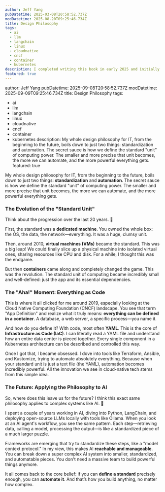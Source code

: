```yaml
---
author: Jeff Yang
pubDatetime: 2025-03-08T20:58:52.737Z
modDatetime: 2025-08-20T09:25:46.734Z
title: Design Philosophy
tags:
  - ai
  - llm
  - langchain
  - linux
  - cloudnative
  - cncf
  - container
  - kubernetes
description: I completed writing this book in early 2025 and initially published it on GitHub. Now, I am sharing it here with the open-source community. This book documents my hands-on experience over the past two years with AI and large language model (LLM) projects, providing detailed guidance on installation, setup, and configuration.
featured: true
---
```



author: Jeff Yang
pubDatetime: 2025-09-08T20:58:52.737Z
modDatetime: 2025-09-09T09:25:46.734Z
title: Design Philosophy
tags:
  - ai
  - llm
  - langchain
  - linux
  - cloudnative
  - cncf
  - container
  - kubernetes
description: My whole design philosophy for IT, from the beginning to the future, boils down to just two things: standardization and automation. The secret sauce is how we define the standard "unit" of computing power. The smaller and more precise that unit becomes, the more we can automate, and the more powerful everything gets.
featured: true



My whole design philosophy for IT, from the beginning to the future, boils down to just two things: **standardization** and **automation**. The secret sauce is how we define the standard "unit" of computing power. The smaller and more precise that unit becomes, the more we can automate, and the more powerful everything gets.

### The Evolution of the "Standard Unit"

Think about the progression over the last 20 years. 📜

First, the standard was a **dedicated machine**. You owned the whole box: the OS, the data, the network—everything. It was a huge, clumsy unit.

Then, around 2010, **virtual machines (VMs)** became the standard. This was a big leap! We could finally slice up a physical machine into isolated virtual ones, sharing resources like CPU and disk. For a while, I thought this was the endgame.

But then **containers** came along and completely changed the game. This was the revolution. The standard unit of computing became incredibly small and well-defined: just the app and its essential dependencies.

### The "Aha!" Moment: Everything as Code

This is where it all clicked for me around 2019, especially looking at the Cloud Native Computing Foundation (CNCF) landscape. You see that term "App Definition" and realize what it truly means: **everything can be defined in a container**. A database, a web server, a specific process—you name it.

And how do you define it? With code, most often **YAML**. This is the core of **Infrastructure as Code (IaC)**. I can literally read a YAML file and understand how an entire data center is pieced together. Every single component in a Kubernetes architecture can be described and controlled this way.

Once I got that, I became obsessed. I dove into tools like Terraform, Ansible, and Kustomize, trying to automate absolutely everything. Because when your standard unit is just a text file (the YAML), automation becomes incredibly powerful. All the innovation we see in cloud-native tech stems from this simple idea.

### The Future: Applying the Philosophy to AI

So, where does this leave us for the future? I think this exact same philosophy applies to complex systems like AI. 🤖

I spent a couple of years working in AI, diving into Python, LangChain, and deploying open-source LLMs locally with tools like Ollama. When you look at an AI agent's workflow, you see the same pattern. Each step—retrieving data, calling a model, processing the output—is like a standardized piece of a much larger puzzle.

Frameworks are emerging that try to standardize these steps, like a "model context protocol." In my view, this makes AI **reachable and manageable**. You can break down a super complex AI system into smaller, standardized, and automatable pieces. You don't need a massive team to build powerful things anymore.

It all comes back to the core belief: if you can **define a standard** precisely enough, you can **automate it**. And that’s how you build anything, no matter how complex.